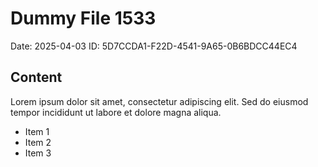 # Dummy File 1533

Date: 2025-04-03
ID: 5D7CCDA1-F22D-4541-9A65-0B6BDCC44EC4

## Content

Lorem ipsum dolor sit amet, consectetur adipiscing elit.
Sed do eiusmod tempor incididunt ut labore et dolore magna aliqua.

* Item 1
* Item 2
* Item 3

